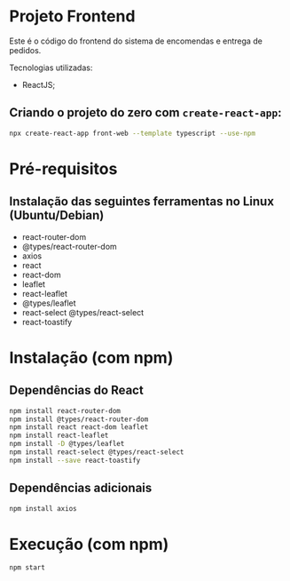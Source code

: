 # Projeto Frontend

Este é o código do frontend do sistema de encomendas e entrega de pedidos. 

Tecnologias utilizadas:

- ReactJS;

## Criando o projeto do zero com `create-react-app`:

```bash
npx create-react-app front-web --template typescript --use-npm
```

# Pré-requisitos

## Instalação das seguintes ferramentas no Linux (Ubuntu/Debian)

- react-router-dom
- @types/react-router-dom
- axios
- react 
- react-dom 
- leaflet
- react-leaflet
- @types/leaflet
- react-select @types/react-select
- react-toastify

# Instalação (com npm)

## Dependências do React
```bash 
npm install react-router-dom
npm install @types/react-router-dom
npm install react react-dom leaflet
npm install react-leaflet
npm install -D @types/leaflet
npm install react-select @types/react-select
npm install --save react-toastify
```

## Dependências adicionais
```bash 
npm install axios
```

# Execução (com npm)
```bash 
npm start
```
